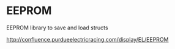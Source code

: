 # EEPROM
EEPROM library to save and load structs

http://confluence.purdueelectricracing.com/display/EL/EEPROM

